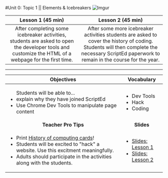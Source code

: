 #Unit 0: Topic 1 || Elements & Icebreakers
 ![Imgur](http://i.imgur.com/fq0OEji.png)
 
| Lesson 1 (45 min) | Lesson 2 (45 min) | 
|:-------:|:-------:|
| After completing some icebreaker activities, students are asked to open the developer tools and customize the HTML of a webpage for the first time.| After some more icebreaker activities students are asked to cover the history of coding. Students will then complete the necessary ScriptEd paperwork to remain in the course for the year.|

***


| Objectives | Vocabulary |
|-------|-------|
| <ul>Students will be able to...<li>explain why they have joined ScriptEd</li> <li>Use Chrome Dev Tools to manipulate page content</li> </ul>  | <ul> <li>Dev Tools</li> <li>Hack</li> <li>Coding</li>  | 
| <center> **Teacher Pro Tips** </center> |<center> **Slides** </center> |
|<ul><li>Print [History of computing cards](https://docs.google.com/document/d/1sybHiRQ6_rKyAxiQIv48i6squazSi5YX-jc3FKgt-S4/edit?usp=sharing)! </li> <li>Students will be excited to "hack" a website. Use this excitment meaningfully.</li> <li> Adults should participate in the activities along with the students.</li></ul>| <ul><li><a target="_blank" href = "https://docs.google.com/presentation/d/1I6b-LavWUYg1hUMT4RFzf7pjl-GbSwOSwhHhRswUOR4/edit#slide=id.g12ee5b58a7_0_0">Slides: Lesson 1</a></li> <li> <a href = "https://docs.google.com/presentation/d/1I6b-LavWUYg1hUMT4RFzf7pjl-GbSwOSwhHhRswUOR4/edit#slide=id.g1345dab2fe_0_24" target="_blank">Slides: Lesson 2</a></li></ul> |

